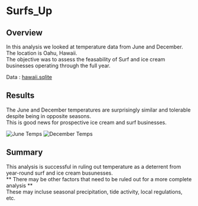 # Surfs_Up

## Overview

In this analysis we looked at temperature data from June and December. The location is Oahu, Hawaii.  
The objective was to assess the feasability of Surf and ice cream businesses operating through the full year.

Data : [hawaii.sqlite](https://github.com/David-P23/surfs_up/blob/master/OneDrive/Desktop/My_Repos/surfs_up/hawaii.sqlite)

## Results

The June and December temperatures are surprisingly similar and tolerable despite being in opposite seasons.  
This is good news for prospective ice cream and surf businesses.

![June Temps](https://user-images.githubusercontent.com/91306342/155452074-9c5d5cd1-9db0-4ca9-8108-ac18a9aa4eee.PNG) ![December Temps](https://user-images.githubusercontent.com/91306342/155452090-765b2218-25ce-4aa9-9244-ebac68c527be.PNG)

## Summary

This analysis is successful in ruling out temperature as a deterrent from year-round surf and ice cream busunesses.  
** There may be other factors that need to be ruled out for a more complete analysis **  
These may incluse seasonal precipitation, tide activity, local regulations, etc.
